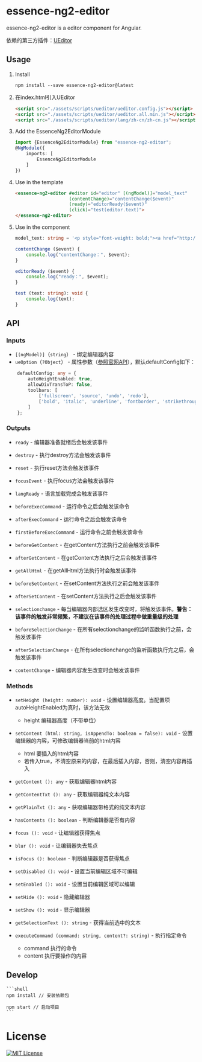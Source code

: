 # essence-ng2-editor

essence-ng2-editor is a editor component for Angular.

依赖的第三方插件：[UEditor](http://ueditor.baidu.com/website/index.html)

## Usage

1. Install

	```shell
	npm install --save essence-ng2-editor@latest
	```
	
2. 在index.html引入UEditor

	```html
	<script src="./assets/scripts/ueditor/ueditor.config.js"></script>
	<script src="./assets/scripts/ueditor/ueditor.all.min.js"></script>
	<script src="./assets/scripts/ueditor/lang/zh-cn/zh-cn.js"></script>
	```

3. Add the EssenceNg2EditorModule

	```typescript
	import {EssenceNg2EditorModule} from "essence-ng2-editor";
	@NgModule({
	    imports: [
	        EssenceNg2EditorModule
	    ]
	})
	```

4. Use in the template

	```html
	<essence-ng2-editor #editor id="editor" [(ngModel)]="model_text"
                        (contentChange)="contentChange($event)"
                        (ready)="editorReady($event)"
                        (click)="test(editor.text)">
    </essence-ng2-editor>
	```

5. Use in the component

	```typescript
	model_text: string = '<p style="font-weight: bold;"><a href="http://ueditor.baidu.com/website/index.html" target="_blank" title="去UEditor官网">UEditor Component for Angular2</a></p>';

    contentChange ($event) {
        console.log("contentChange：", $event);
    }

    editorReady ($event) {
        console.log("ready：", $event);
    }

    test (text: string): void {
        console.log(text);
    }
	```

## API

### Inputs

- `[(ngModel)]`（`string`） - 绑定编辑器内容
- `ueOption`（`?Object`） - 属性参数（[参照官网API](http://ueditor.baidu.com/doc/)），默认defaultConfig如下：
```typescript
    defaultConfig: any = {
        autoHeightEnabled: true,
        allowDivTransToP: false,
        toolbars: [
            ['fullscreen', 'source', 'undo', 'redo'],
            ['bold', 'italic', 'underline', 'fontborder', 'strikethrough', 'superscript', 'subscript', 'removeformat', 'formatmatch', 'autotypeset', 'blockquote', 'pasteplain', '|', 'forecolor', 'backcolor', 'insertorderedlist', 'insertunorderedlist', 'selectall', 'cleardoc']
        ]
    };
```

### Outputs

- `ready` - 编辑器准备就绪后会触发该事件

- `destroy` - 执行destroy方法会触发该事件

- `reset` - 执行reset方法会触发该事件

- `focusEvent` - 执行focus方法会触发该事件

- `langReady` - 语言加载完成会触发该事件

- `beforeExecCommand` - 运行命令之后会触发该命令

- `afterExecCommand` - 运行命令之后会触发该命令

- `firstBeforeExecCommand` - 运行命令之前会触发该命令

- `beforeGetContent` - 在getContent方法执行之前会触发该事件

- `afterGetContent` - 在getContent方法执行之后会触发该事件

- `getAllHtml` - 在getAllHtml方法执行时会触发该事件

- `beforeSetContent` - 在setContent方法执行之前会触发该事件

- `afterSetContent` - 在setContent方法执行之后会触发该事件

- `selectionchange` - 每当编辑器内部选区发生改变时，将触发该事件。**警告： 该事件的触发非常频繁，不建议在该事件的处理过程中做重量级的处理**

- `beforeSelectionChange` - 在所有selectionchange的监听函数执行之前，会触发该事件

- `afterSelectionChange` - 在所有selectionchange的监听函数执行完之后，会触发该事件

- `contentChange` - 编辑器内容发生改变时会触发该事件

### Methods

- `setHeight (height: number): void` - 设置编辑器高度。当配置项autoHeightEnabled为真时，该方法无效
	- height 编辑器高度（不带单位）
	
- `setContent (html: string, isAppendTo: boolean = false): void` - 设置编辑器的内容，可修改编辑器当前的html内容
	- html 要插入的html内容
    - 若传入true，不清空原来的内容，在最后插入内容，否则，清空内容再插入
    
- `getContent (): any` - 获取编辑器html内容

- `getContentTxt (): any` - 获取编辑器纯文本内容

- `getPlainTxt (): any` - 获取编辑器带格式的纯文本内容

- `hasContents (): boolean` - 判断编辑器是否有内容

- `focus (): void` - 让编辑器获得焦点

- `blur (): void` - 让编辑器失去焦点

- `isFocus (): boolean` - 判断编辑器是否获得焦点

- `setDisabled (): void` - 设置当前编辑区域不可编辑

- `setEnabled (): void` - 设置当前编辑区域可以编辑

- `setHide (): void` - 隐藏编辑器

- `setShow (): void` - 显示编辑器

- `getSelectionText (): string` - 获得当前选中的文本

- `executeCommand (command: string, content?: string)` - 执行指定命令
	- command 执行的命令
    - content 执行要操作的内容

## Develop

	```shell
	npm install // 安装依赖包
	
	npm start // 启动项目
	```

# License

[![MIT License](https://img.shields.io/badge/license-MIT-blue.svg?style=flat)](/LICENSE)
